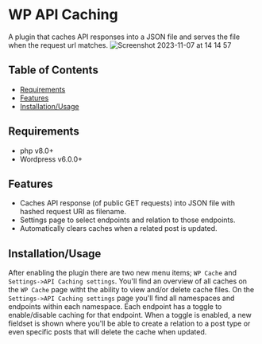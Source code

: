 # WP API Caching
A plugin that caches API responses into a JSON file and serves the file when the request url matches.
![Screenshot 2023-11-07 at 14 14 57](https://github.com/Studio-Parkers/wp-api-caching/assets/15921568/a70a4528-45f8-42ce-a2d4-28e118bbc176)

## Table of Contents
- [Requirements](#requirements)
- [Features](#features)
- [Installation/Usage](#installationusage)

## Requirements
- php v8.0+
- Wordpress v6.0.0+

## Features
- Caches API response (of public GET requests) into JSON file with hashed request URI as filename.
- Settings page to select endpoints and relation to those endpoints.
- Automatically clears caches when a related post is updated.

## Installation/Usage
After enabling the plugin there are two new menu items; `WP Cache` and `Settings->API Caching settings`. You'll find an overview of all caches on the `WP Cache` page witht the ability to view and/or delete cache files. On the `Settings->API Caching settings` page you'll find all namespaces and endpoints within each namespace. Each endpoint has a toggle to enable/disable caching for that endpoint. When a toggle is enabled, a new fieldset is shown where you'll be able to create a relation to a post type or even specific posts that will delete the cache when updated.
